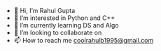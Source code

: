 - 👋 Hi, I’m Rahul Gupta
- 👀 I’m interested in Python and C++
- 🌱 I’m currently learning DS and Algo
- 💞️ I’m looking to collaborate on 
- 📫 How to reach me coolrahulb1995@gmail.com
<!---
rahulzxcvbn/rahulzxcvbn is a ✨ special ✨ repository because its `README.md` (this file) appears on your GitHub profile.
You can click the Preview link to take a look at your changes.
--->

